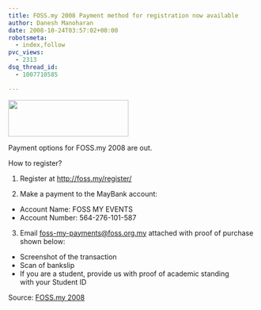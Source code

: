 ```yaml
---
title: FOSS.my 2008 Payment method for registration now available
author: Danesh Manoharan
date: 2008-10-24T03:57:02+00:00
robotsmeta:
  - index,follow
pvc_views:
  - 2313
dsq_thread_id:
  - 1007710585

---
```

[<img loading="lazy" class="alignnone size-medium wp-image-996" title="fossmy-logo" src="/wp-content/uploads/2008/10/fossmy-logo.png" alt="" width="243" height="74" />][1]

Payment options for FOSS.my 2008 are out.

How to register?

1. Register at <a href="http://foss.my/register/" target="_blank">http://foss.my/register/</a>

2. Make a payment to the MayBank account:

* Account Name: FOSS MY EVENTS  
* Account Number: 564-276-101-587

3. Email <foss-my-payments@foss.org.my> attached with proof of purchase shown below:

* Screenshot of the transaction  
* Scan of bankslip  
* If you are a student, provide us with proof of academic standing  
with your Student ID

Source: [FOSS.my 2008][2]

 [1]: /wp-content/uploads/2008/10/fossmy-logo.png
 [2]: http://foss.my/register/